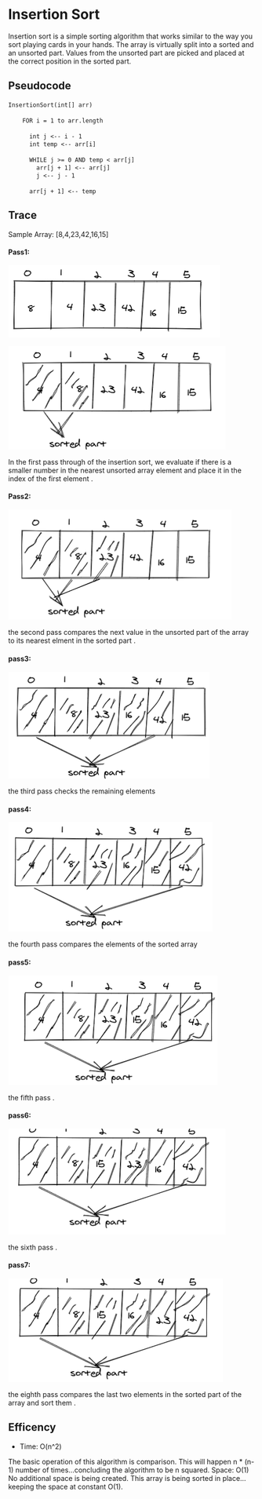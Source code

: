 # Insertion Sort

Insertion sort is a simple sorting algorithm that works similar to the way you sort playing cards in your hands. The array is virtually split into a sorted and an unsorted part. Values from the unsorted part are picked and placed at the correct position in the sorted part.

## Pseudocode

```
InsertionSort(int[] arr)

    FOR i = 1 to arr.length

      int j <-- i - 1
      int temp <-- arr[i]

      WHILE j >= 0 AND temp < arr[j]
        arr[j + 1] <-- arr[j]
        j <-- j - 1

      arr[j + 1] <-- temp
```

## Trace

Sample Array: [8,4,23,42,16,15]

#### Pass1:

![trace1](trace1.png)

![trace2](trace2.png)

In the first pass through of the insertion sort, we evaluate if there is a smaller number in the nearest unsorted array element and place it in the index of the first element .

#### Pass2:

![trace3](trace3.png)

the second pass compares the next value in the unsorted part of the array to its nearest elment in the sorted part .

#### pass3:

![trace4](trace4.png)

the third pass checks the remaining elements

#### pass4:

![trace5](trace5.png)

the fourth pass compares the elements of the sorted array

#### pass5:

![trace6](trace6.png)

the fifth pass .

#### pass6:

![trace7](trace7.png)

the sixth pass .

#### pass7:

![trace8](trace8.png)

the eighth pass compares the last two elements in the sorted part of the array and sort them .

## Efficency

- Time: O(n^2)

The basic operation of this algorithm is comparison. This will happen n * (n-1) number of times…concluding the algorithm to be n squared.
Space: O(1)
No additional space is being created. This array is being sorted in place…keeping the space at constant O(1).



